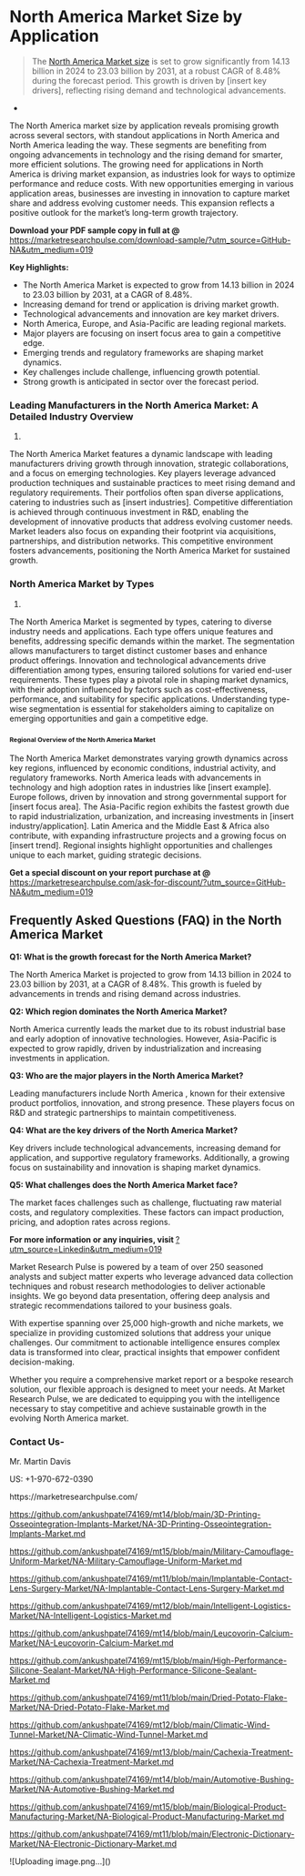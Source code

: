<h1>North America  Market&nbsp;Size by Application</h1><blockquote><p>The <a href="https://marketresearchpulse.com/download-sample/?utm_source=GitHub-NA&amp;utm_medium=019">North America  Market size</a> is set to grow significantly from 14.13 billion in 2024 to 23.03 billion by 2031, at a robust CAGR of 8.48% during the forecast period. This growth is driven by [insert key drivers], reflecting rising demand and technological advancements.</p></blockquote><ul><li></li></ul><p>The North America  market size by application reveals promising growth across several sectors, with standout applications in North America  and North America  leading the way. These segments are benefiting from ongoing advancements in technology and the rising demand for smarter, more efficient solutions. The growing need for applications in North America  is driving market expansion, as industries look for ways to optimize performance and reduce costs. With new opportunities emerging in various application areas, businesses are investing in innovation to capture market share and address evolving customer needs. This expansion reflects a positive outlook for the market’s long-term growth trajectory.</p><p><strong>Download your PDF sample copy in full at @ </strong><a href="https://marketresearchpulse.com/download-sample/?utm_source=GitHub-NA&amp;utm_medium=019">https://marketresearchpulse.com/download-sample/?utm_source=GitHub-NA&amp;utm_medium=019</a></p><p><strong>Key Highlights: </strong></p><ul><li>The North America  Market is expected to grow from 14.13 billion in 2024 to 23.03 billion by 2031, at a CAGR of 8.48%.</li><li>Increasing demand for trend or application is driving market growth.</li><li>Technological advancements and innovation are key market drivers.</li><li>North America, Europe, and Asia-Pacific are leading regional markets.</li><li>Major players are focusing on insert focus area to gain a competitive edge.</li><li>Emerging trends and regulatory frameworks are shaping market dynamics.</li><li>Key challenges include challenge, influencing growth potential.</li><li>Strong growth is anticipated in sector over the forecast period.</li></ul><h3>Leading Manufacturers in the North America  Market: A Detailed Industry Overview</h3><ol><li></li></ol><div class="flex max-w-full flex-col flex-grow"><div class="min-h-8 text-message flex w-full flex-col items-end gap-2 whitespace-normal break-words [.text-message+&amp;]:mt-5" dir="auto" data-message-author-role="assistant" data-message-id="fd8432e4-4910-450d-b182-61b7bfb0a01f" data-message-model-slug="gpt-4o"><div class="flex w-full flex-col gap-1 empty:hidden first:pt-[3px]"><div class="markdown prose w-full break-words dark:prose-invert light"><p>The North America  Market features a dynamic landscape with leading manufacturers driving growth through innovation, strategic collaborations, and a focus on emerging technologies. Key players leverage advanced production techniques and sustainable practices to meet rising demand and regulatory requirements. Their portfolios often span diverse applications, catering to industries such as [insert industries]. Competitive differentiation is achieved through continuous investment in R&amp;D, enabling the development of innovative products that address evolving customer needs. Market leaders also focus on expanding their footprint via acquisitions, partnerships, and distribution networks. This competitive environment fosters advancements, positioning the North America  Market for sustained growth.</p></div></div></div></div><h3>North America  Market by Types</h3><ol><li></li></ol><div class="flex max-w-full flex-col flex-grow"><div class="min-h-8 text-message flex w-full flex-col items-end gap-2 whitespace-normal break-words [.text-message+&amp;]:mt-5" dir="auto" data-message-author-role="assistant" data-message-id="084470be-0bb7-4664-bddf-5156b4f41249" data-message-model-slug="gpt-4o-mini"><div class="flex w-full flex-col gap-1 empty:hidden first:pt-[3px]"><div class="markdown prose w-full break-words dark:prose-invert light"><p>The North America  Market is segmented by types, catering to diverse industry needs and applications. Each type offers unique features and benefits, addressing specific demands within the market. The segmentation allows manufacturers to target distinct customer bases and enhance product offerings. Innovation and technological advancements drive differentiation among types, ensuring tailored solutions for varied end-user requirements. These types play a pivotal role in shaping market dynamics, with their adoption influenced by factors such as cost-effectiveness, performance, and suitability for specific applications. Understanding type-wise segmentation is essential for stakeholders aiming to capitalize on emerging opportunities and gain a competitive edge.</p></div></div></div></div><h3><span style="font-size: 11px;">Regional Overview of the North America  Market</span></h3><div class="flex max-w-full flex-col flex-grow"><div class="min-h-8 text-message flex w-full flex-col items-end gap-2 whitespace-normal break-words [.text-message+&amp;]:mt-5" dir="auto" data-message-author-role="assistant" data-message-id="e9038762-ce64-4e30-91c9-9bd413514231" data-message-model-slug="gpt-4o-mini"><div class="flex w-full flex-col gap-1 empty:hidden first:pt-[3px]"><div class="markdown prose w-full break-words dark:prose-invert light"><p>The North America  Market demonstrates varying growth dynamics across key regions, influenced by economic conditions, industrial activity, and regulatory frameworks. North America leads with advancements in technology and high adoption rates in industries like [insert example]. Europe follows, driven by innovation and strong governmental support for [insert focus area]. The Asia-Pacific region exhibits the fastest growth due to rapid industrialization, urbanization, and increasing investments in [insert industry/application]. Latin America and the Middle East &amp; Africa also contribute, with expanding infrastructure projects and a growing focus on [insert trend]. Regional insights highlight opportunities and challenges unique to each market, guiding strategic decisions.</p></div></div></div></div><p><strong>Get a special discount on your report purchase at @ </strong><a href="https://marketresearchpulse.com/ask-for-discount/?utm_source=GitHub-NA&amp;utm_medium=019">https://marketresearchpulse.com/ask-for-discount/?utm_source=GitHub-NA&amp;utm_medium=019</a></p><h2>Frequently Asked Questions (FAQ) in the North America  Market</h2><p><strong>Q1: What is the growth forecast for the North America  Market?</strong></p><p>The North America  Market is projected to grow from 14.13 billion in 2024 to 23.03 billion by 2031, at a CAGR of 8.48%. This growth is fueled by advancements in trends and rising demand across industries.</p><p><strong>Q2: Which region dominates the North America  Market?</strong></p><p>North America currently leads the market due to its robust industrial base and early adoption of innovative technologies. However, Asia-Pacific is expected to grow rapidly, driven by industrialization and increasing investments in application.</p><p><strong>Q3: Who are the major players in the North America  Market?</strong></p><p>Leading manufacturers include North America , known for their extensive product portfolios, innovation, and strong presence. These players focus on R&amp;D and strategic partnerships to maintain competitiveness.</p><p><strong>Q4: What are the key drivers of the North America  Market?</strong></p><p>Key drivers include technological advancements, increasing demand for application, and supportive regulatory frameworks. Additionally, a growing focus on sustainability and innovation is shaping market dynamics.</p><p><strong>Q5: What challenges does the North America  Market face?</strong></p><p>The market faces challenges such as challenge, fluctuating raw material costs, and regulatory complexities. These factors can impact production, pricing, and adoption rates across regions.</p><p><strong>For more information or any inquiries, visit&nbsp;</strong><a href="?utm_source=Linkedin&utm_medium=019">?utm_source=Linkedin&utm_medium=019</a></p><p>Market Research Pulse is powered by a team of over 250 seasoned analysts and subject matter experts who leverage advanced data collection techniques and robust research methodologies to deliver actionable insights. We go beyond data presentation, offering deep analysis and strategic recommendations tailored to your business goals.</p><p>With expertise spanning over 25,000 high-growth and niche markets, we specialize in providing customized solutions that address your unique challenges. Our commitment to actionable intelligence ensures complex data is transformed into clear, practical insights that empower confident decision-making.</p><p>Whether you require a comprehensive market report or a bespoke research solution, our flexible approach is designed to meet your needs. At Market Research Pulse, we are dedicated to equipping you with the intelligence necessary to stay competitive and achieve sustainable growth in the evolving North America  market.</p><h3><strong>Contact Us-</strong></h3><p>Mr. Martin Davis</p><p>US: +1-970-672-0390</p><p>https://marketresearchpulse.com/</p><p><a href="https://github.com/ankushpatel74169/mt14/blob/main/3D-Printing-Osseointegration-Implants-Market/NA-3D-Printing-Osseointegration-Implants-Market.md">https://github.com/ankushpatel74169/mt14/blob/main/3D-Printing-Osseointegration-Implants-Market/NA-3D-Printing-Osseointegration-Implants-Market.md</a></p><p><a href="https://github.com/ankushpatel74169/mt15/blob/main/Military-Camouflage-Uniform-Market/NA-Military-Camouflage-Uniform-Market.md">https://github.com/ankushpatel74169/mt15/blob/main/Military-Camouflage-Uniform-Market/NA-Military-Camouflage-Uniform-Market.md</a></p><p><a href="https://github.com/ankushpatel74169/mt11/blob/main/Implantable-Contact-Lens-Surgery-Market/NA-Implantable-Contact-Lens-Surgery-Market.md">https://github.com/ankushpatel74169/mt11/blob/main/Implantable-Contact-Lens-Surgery-Market/NA-Implantable-Contact-Lens-Surgery-Market.md</a></p><p><a href="https://github.com/ankushpatel74169/mt12/blob/main/Intelligent-Logistics-Market/NA-Intelligent-Logistics-Market.md">https://github.com/ankushpatel74169/mt12/blob/main/Intelligent-Logistics-Market/NA-Intelligent-Logistics-Market.md</a></p><p><a href="https://github.com/ankushpatel74169/mt14/blob/main/Leucovorin-Calcium-Market/NA-Leucovorin-Calcium-Market.md">https://github.com/ankushpatel74169/mt14/blob/main/Leucovorin-Calcium-Market/NA-Leucovorin-Calcium-Market.md</a></p><p><a href="https://github.com/ankushpatel74169/mt15/blob/main/High-Performance-Silicone-Sealant-Market/NA-High-Performance-Silicone-Sealant-Market.md">https://github.com/ankushpatel74169/mt15/blob/main/High-Performance-Silicone-Sealant-Market/NA-High-Performance-Silicone-Sealant-Market.md</a></p><p><a href="https://github.com/ankushpatel74169/mt11/blob/main/Dried-Potato-Flake-Market/NA-Dried-Potato-Flake-Market.md">https://github.com/ankushpatel74169/mt11/blob/main/Dried-Potato-Flake-Market/NA-Dried-Potato-Flake-Market.md</a></p><p><a href="https://github.com/ankushpatel74169/mt12/blob/main/Climatic-Wind-Tunnel-Market/NA-Climatic-Wind-Tunnel-Market.md">https://github.com/ankushpatel74169/mt12/blob/main/Climatic-Wind-Tunnel-Market/NA-Climatic-Wind-Tunnel-Market.md</a></p><p><a href="https://github.com/ankushpatel74169/mt13/blob/main/Cachexia-Treatment-Market/NA-Cachexia-Treatment-Market.md">https://github.com/ankushpatel74169/mt13/blob/main/Cachexia-Treatment-Market/NA-Cachexia-Treatment-Market.md</a></p><p><a href="https://github.com/ankushpatel74169/mt14/blob/main/Automotive-Bushing-Market/NA-Automotive-Bushing-Market.md">https://github.com/ankushpatel74169/mt14/blob/main/Automotive-Bushing-Market/NA-Automotive-Bushing-Market.md</a></p><p><a href="https://github.com/ankushpatel74169/mt15/blob/main/Biological-Product-Manufacturing-Market/NA-Biological-Product-Manufacturing-Market.md">https://github.com/ankushpatel74169/mt15/blob/main/Biological-Product-Manufacturing-Market/NA-Biological-Product-Manufacturing-Market.md</a></p><p><a href="https://github.com/ankushpatel74169/mt11/blob/main/Electronic-Dictionary-Market/NA-Electronic-Dictionary-Market.md">https://github.com/ankushpatel74169/mt11/blob/main/Electronic-Dictionary-Market/NA-Electronic-Dictionary-Market.md</a></p>
![Uploading image.png…]()
